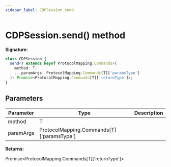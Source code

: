 ```yaml
---
sidebar_label: CDPSession.send
---
```


# CDPSession.send() method

**Signature:**

```typescript
class CDPSession {
  send<T extends keyof ProtocolMapping.Commands>(
    method: T,
    ...paramArgs: ProtocolMapping.Commands[T]['paramsType']
  ): Promise<ProtocolMapping.Commands[T]['returnType']>;
}
```

## Parameters

| Parameter | Type                                          | Description |
| --------- | --------------------------------------------- | ----------- |
| method    | T                                             |             |
| paramArgs | ProtocolMapping.Commands\[T\]\['paramsType'\] |             |

**Returns:**

Promise&lt;ProtocolMapping.Commands\[T\]\['returnType'\]&gt;
